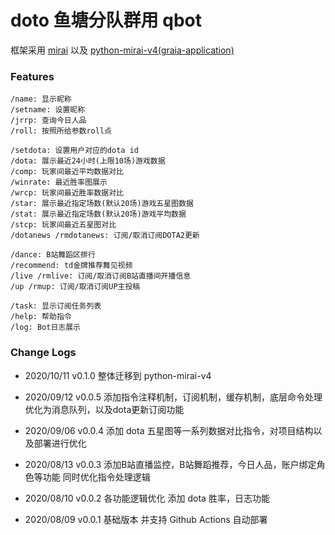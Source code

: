 # doto 鱼塘分队群用 qbot

框架采用 [mirai](https://github.com/mamoe/mirai) 以及 [python-mirai-v4(graia-application)](https://github.com/GraiaProject/Application)

### Features
```
/name: 显示昵称
/setname: 设置昵称
/jrrp: 查询今日人品
/roll: 按照所给参数roll点

/setdota: 设置用户对应的dota id
/dota: 展示最近24小时(上限10场)游戏数据
/comp: 玩家间最近平均数据对比
/winrate: 最近胜率图展示
/wrcp: 玩家间最近胜率数据对比
/star: 展示最近指定场数(默认20场)游戏五星图数据
/stat: 展示最近指定场数(默认20场)游戏平均数据
/stcp: 玩家间最近五星图对比
/dotanews /rmdotanews: 订阅/取消订阅DOTA2更新

/dance: B站舞蹈区排行
/recommend: td金牌推荐舞见视频
/live /rmlive: 订阅/取消订阅B站直播间开播信息
/up /rmup: 订阅/取消订阅UP主投稿

/task: 显示订阅任务列表
/help: 帮助指令
/log: Bot日志展示
```

### Change Logs
- 2020/10/11 v0.1.0
  整体迁移到 python-mirai-v4

- 2020/09/12 v0.0.5
  添加指令注释机制，订阅机制，缓存机制，底层命令处理优化为消息队列，以及dota更新订阅功能

- 2020/09/06 v0.0.4
  添加 dota 五星图等一系列数据对比指令，对项目结构以及部署进行优化

- 2020/08/13 v0.0.3
  添加B站直播监控，B站舞蹈推荐，今日人品，账户绑定角色等功能 同时优化指令处理逻辑

- 2020/08/10 v0.0.2
  各功能逻辑优化 添加 dota 胜率，日志功能

- 2020/08/09 v0.0.1
  基础版本 并支持 Github Actions 自动部署
